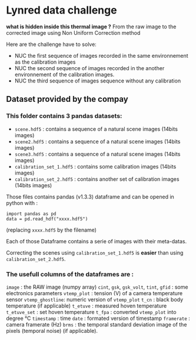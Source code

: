 # Lynred data challenge
**what is hidden inside this thermal image ?**
From the raw image to the corrected image using Non Uniform Correction method

Here are the challenge have to solve: 

* NUC the first sequence of images recorded in the same environnement as the calibration images
* NUC the second sequence of images recorded in the another environnement of the calibration images.
* NUC the third sequence of images sequence without any calibration



## Dataset provided by the compay
### This folder contains 3 pandas datasets:
* `scene.hdf5` : contains a sequence of a natural scene images (14bits images)
* `scene2.hdf5` : contains a sequence of a natural scene images (14bits images)
* `scene3.hdf5` : contains a sequence of a natural scene images (14bits images)
* `calibration_set_1.hdf5` : contains some calibration images (14bits images)
* `calibration_set_2.hdf5` : contains another set of calibration images (14bits images)

Those files contains pandas (v1.3.3) dataframe and can be opened in python with :
```
import pandas as pd
data = pd.read_hdf("xxxx.hdf5")
```
(replacing `xxxx.hdf5` by the filename)

Each of those Dataframe contains a serie of images with their meta-datas.

Correcting the scenes using `calibration_set_1.hdf5` is **easier** than using `calibration_set_2.hdf5`.

### The usefull columns of the dataframes are :
`image` : the RAW image (numpy array)
`cint`, `gsk`, `gsk_volt`, `tint`, `gfid` : some electronics parameters
`vtemp_plot` : tension (V) of a camera temperature sensor
`vtemp_ghostline`: numeric version of `vtemp_plot`
`t_cn` : black body temperature (if applicable)
`t_etuve` : measured hoven temperature
`t_etuve_set` : set hoven temperature
`t_fpa` : converted `vtemp_plot` into degree °C
`timestamp` : time
`date` : formated version of timestamp
`framerate` : camera framerate (Hz)
`brms` : the temporal standard deviation image of the pixels (temporal noise) (if applicable).
